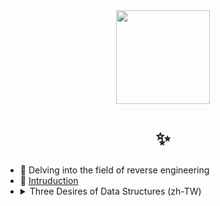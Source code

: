 <div align="center">
  <img height="150" src="https://i.imgur.com/RbxHch0.png"  />
</div>

###

<h1 align="center">✨</h1>

###

###

- 🔭 Delving into the field of reverse engineering  
- 🐙 [Intruduction](https://lturret.notion.site/lturret/eb012cb00df6463684a3f6fa57beaed0)  
- <details><summary>Three Desires of Data Structures (zh-TW)</summary>資料結構有三大慾望<br>封裝<br>繼承<br>多型<br><br>而在這三大慾望之中<br>因為封裝是滿足資料安全性需求的慾望<br>所以 滿足安全性的行為<br>在這三者中 封裝的優先性是第一位的<br><br>如果在封裝過程中<br>能同時達到高效的存取控制<br>也能讓開發者感到十分滿意<br>存在著對於這種封裝特性有著極高要求的開發者<br>我們通常把這種開發者稱之為系統架構師<br>而我們的開發工具 則專門為那些追求高級別安全性和穩定性的開發者<br>量身打造 提供符合他們需求的封裝功能
</details>

###
